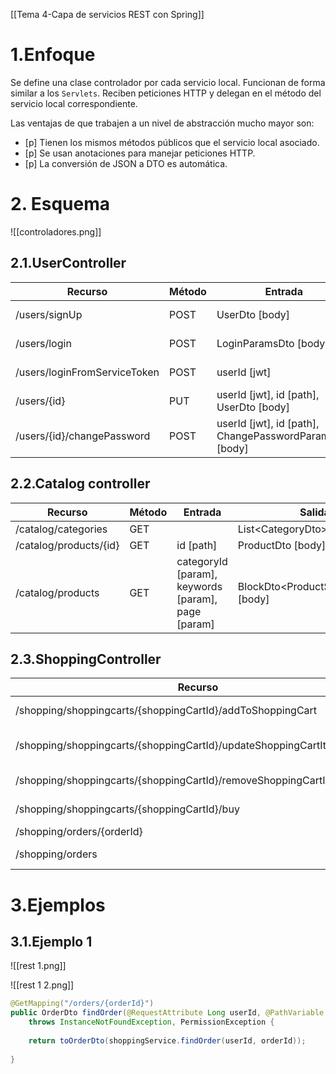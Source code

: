[[Tema 4-Capa de servicios REST con Spring]]

# 1.Enfoque
Se define una clase controlador por cada servicio local. Funcionan de forma similar a los `Servlets`. Reciben peticiones HTTP y delegan en el método del servicio local correspondiente.

Las ventajas de que trabajen a un nivel de abstracción mucho mayor son:
+ [p] Tienen los mismos métodos públicos que el servicio local asociado.
+ [p] Se usan anotaciones para manejar peticiones HTTP.
+ [p] La conversión de JSON a DTO es automática.

# 2. Esquema

![[controladores.png]]

## 2.1.UserController
| Recurso                      | Método | Entrada                                                 | Salida                      |
| ---------------------------- | ------ | ------------------------------------------------------- | --------------------------- |
| /users/signUp                | POST   | UserDto [body]                                          | AuthenticatedUserDto [body] |
| /users/login                 | POST   | LoginParamsDto [body]                                   | AuthenticatedUserDto [body] |
| /users/loginFromServiceToken | POST   | userId [jwt]                                            | AuthenticatedUserDto [body] |
| /users/{id}                  | PUT    | userId [jwt], id [path], UserDto [body]                 | UserDto [body]              |
| /users/{id}/changePassword   | POST   | userId [jwt], id [path], ChangePasswordParamsDto [body] |                             |

## 2.2.Catalog controller
| Recurso                | Método | Entrada                                            | Salida                              |
| ---------------------- | ------ | -------------------------------------------------- | ----------------------------------- |
| /catalog/categories    | GET    |                                                    | List\<CategoryDto>, [body]          |
| /catalog/products/{id} | GET    | id [path]                                          | ProductDto [body]                   |
| /catalog/products      | GET    | categoryId [param], keywords [param], page [param] | BlockDto\<ProductSummaryDto> [body] |

## 2.3.ShoppingController
| Recurso                                                                 | Método | Entrada                                                                             | Salida                            |
| ----------------------------------------------------------------------- | ------ | ----------------------------------------------------------------------------------- | --------------------------------- |
| /shopping/shoppingcarts/{shoppingCartId}/addToShoppingCart              | POST   | userId [jwt], shoppingCartId [path], AddToShoppingCartParamsDto [body]              | ShoppingCartDto [body]            |
| /shopping/shoppingcarts/{shoppingCartId}/updateShoppingCartItemQuantity | POST   | userId [jwt], shoppingCartId [path], UpdateShoppingCartItemQuantityParamsDto [body] | ShoppingCartDto [body]            |
| /shopping/shoppingcarts/{shoppingCartId}/removeShoppingCartItem         | POST   | userId [jwt], shoppingCartId [path], RemoveShoppingCartItemParamsDto [body]         | ShoppingCartDto [body]            |
| /shopping/shoppingcarts/{shoppingCartId}/buy                            | POST   | userId [jwt], shoppingCartId [path], BuyParamsDto [body]                            | Long [body]                       |
| /shopping/orders/{orderId}                                              | GET    | userId [jwt], orderId [path]                                                        | OrderDto [body]                   |
| /shopping/orders                                                        | GET    | userId [jwt], page [param]                                                          | BlockDto\<OrderSummaryDto> [body] |

# 3.Ejemplos
## 3.1.Ejemplo 1

![[rest 1.png]]

![[rest 1 2.png]]

```java
@GetMapping("/orders/{orderId}")  
public OrderDto findOrder(@RequestAttribute Long userId, @PathVariable Long orderId)   
    throws InstanceNotFoundException, PermissionException {  
      
    return toOrderDto(shoppingService.findOrder(userId, orderId));  
      
}
```